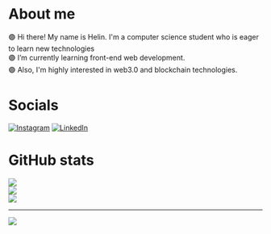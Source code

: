 # About me
🟣 Hi there! My name is Helin. I'm a computer science student who is eager to learn new technologies<br>🟣 I’m currently learning front-end web development.<br>🟣 Also, I'm highly interested in web3.0 and blockchain technologies.


# Socials
[![Instagram](https://img.shields.io/badge/Instagram-%23E4405F.svg?logo=Instagram&logoColor=white)](https://instagram.com/helinnakdogan) [![LinkedIn](https://img.shields.io/badge/LinkedIn-%230077B5.svg?logo=linkedin&logoColor=white)](https://linkedin.com/in/helinakdogan) 



# GitHub stats
![](https://github-readme-stats.vercel.app/api?username=helinakdogan&theme=nightowl&hide_border=false&include_all_commits=false&count_private=false)<br/>
![](https://github-readme-streak-stats.herokuapp.com/?user=helinakdogan&theme=nightowl&hide_border=false)<br/>
![](https://github-readme-stats.vercel.app/api/top-langs/?username=helinakdogan&theme=nightowl&hide_border=false&include_all_commits=false&count_private=false&layout=compact)

---
[![](https://visitcount.itsvg.in/api?id=helinakdogan&icon=7&color=5)](https://visitcount.itsvg.in)
